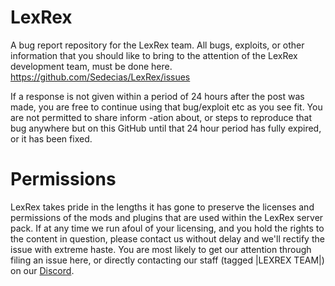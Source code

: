 # LexRex
A bug report repository for the LexRex team.
All bugs, exploits, or other information that
you should like to bring to the attention of
the LexRex development team, must be done here.
https://github.com/Sedecias/LexRex/issues

If a response is not given within a period of
24 hours after the post was made, you are free
to continue using that bug/exploit etc as you
see fit. You are not permitted to share inform
-ation about, or steps to reproduce that bug
anywhere but on this GitHub until that 24 hour
period has fully expired, or it has been fixed.

# Permissions
LexRex takes pride in the lengths it has gone
to preserve the licenses and permissions of the
mods and plugins that are used within the LexRex 
server pack. If at any time we run afoul of your 
licensing, and you hold the rights to the content
in question, please contact us without delay and
we'll rectify the issue with extreme haste.
You are most likely to get our attention through 
filing an issue here, or directly contacting our
staff (tagged |LEXREX TEAM|) on our [Discord](https://discord.gg/zq6hvTS).

